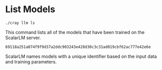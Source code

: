 # List Models

```console
./cray llm ls
```

This command lists all of the models that have been trained on the ScalarLM server.

```console
69118a251a074f9f9d37a2ddc903243e428d30c3c31ad019cbf62ac777e42e6e
```

ScalarLM names models with a unique identifier based on the input data and training parameters.

